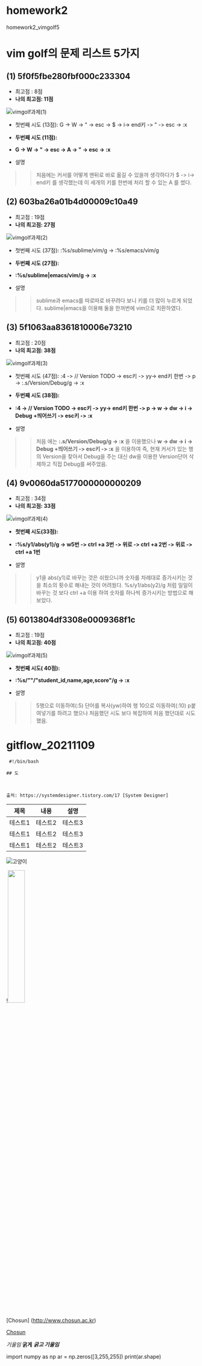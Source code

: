 # homework2
homework2_vimgolf5

# vim golf의 문제 리스트 5가지
## (1)  5f0f5fbe280fbf000c233304

* 최고점 : 8점
* **나의 최고점: 11점**


![vimgolf과제(1)](https://user-images.githubusercontent.com/94296757/144639918-2abcafa8-332c-47de-a311-89e63c9e4db9.gif)

* 첫번째 시도 (13점): G -> W -> " -> esc -> $ -> i-> end키 -> " -> esc -> :x 
* **두번째 시도 (11점):**
* **G -> W -> " -> esc -> A -> " -> esc -> :x**

* 설명 
>>처음에는 커서를 어떻게 맨뒤로 바로 옮길 수 있을까 생각하다가 $ -> i-> end키 를 생각했는데
이 세개의 키를 한번에 처리 할 수 있는 A 를 썼다.


## (2) 603ba26a01b4d00009c10a49

* 최고점 : 19점
* **나의 최고점: 27점**

![vimgolf과제(2)](https://user-images.githubusercontent.com/94296757/144640078-56d2b540-3d1a-4b50-9310-e7c1cc9265be.gif)


* 첫번째 시도 (37점): :%s/sublime/vim/g -> :%s/emacs/vim/g
* **두번째 시도 (27점):**
* **:%s/sublime\|emacs/vim/g -> :x**

* 설명 
>> sublime과 emacs를 따로따로 바꾸려다 보니 키를 더 많이 누르게 되었다.
>> sublime\|emacs을 이용해 둘을 한꺼번에 vim으로 치환하였다.

## (3)  5f1063aa8361810006e73210

* 최고점 : 20점
* **나의 최고점: 38점**

![vimgolf과제(3)](https://user-images.githubusercontent.com/94296757/144640127-e0e7f35f-5989-47f1-a4b3-12b9894dabff.gif)


* 첫번째 시도 (47점): :4 -> // Version TODO -> esc키 -> yy-> end키 한번 -> p -> :.s/Version/Debug/g -> :x
* **두번째 시도 (38점):**
* **:4 -> // Version TODO -> esc키 -> yy-> end키 한번 -> p -> w -> dw -> i -> Debug +띄어쓰기 -> esc키 -> :x**

* 설명 
>>처음 에는 **:.s/Version/Debug/g -> :x** 을 이용했으나  **w -> dw -> i -> Debug +띄어쓰기 -> esc키 -> :x** 을 이용하여
>>즉, 현재 커서가 있는 행의 Version을 찾아서 Debug을 주는 대신
>> dw을 이용한 Version단어 삭제하고 직접 Debug를 써주었음.

## (4) 9v0060da5177000000000209

* 최고점 : 34점
* **나의 최고점: 33점**

![vimgolf과제(4)](https://user-images.githubusercontent.com/94296757/144640170-b44183e3-92e7-4dfd-af70-eb0a25fb77d1.gif)


* **첫번째 시도(33점):**
* **:%s/y1/abs(y1)/g -> w5번 -> ctrl +a  3번 -> 위로 -> ctrl +a  2번 -> 위로 -> ctrl +a  1번**

* 설명 
>> y1을 abs(y1)로 바꾸는 것은 쉬웠으니까
>> 숫자를 차례대로 증가시키는 것을 최소의 횟수로 해내는 것이 어려웠다.
>> %s/y1/abs(y2)/g 처럼 일일이 바꾸는 것 보다 ctrl +a 이용 하여 숫자를 하나씩 증가시키는 방법으로 해보았다.


## (5)  6013804df3308e0009368f1c

* 최고점 : 19점
* **나의 최고점: 40점**

![vimgolf과제(5)](https://user-images.githubusercontent.com/94296757/144640243-ca157552-2522-4c55-890d-a82620f9dea3.gif)


* **첫번째 시도( 40점):**
* **:%s/""/"student_id,name,age,score"/g -> :x**

* 설명 
>> 5행으로 이동하여(:5) 단어를 복사(yw)하여 행 10으로 이동하여(:10) p붙여넣기를 하려고 했으나
>> 처음했던 시도 보다 복잡하여 처음 했던대로 시도했음.
###

# gitflow_20211109


```
 #!/bin/bash

## 도



출처: https://systemdesigner.tistory.com/17 [System Designer]
```

|제목|내용|설명|
|-----|---|---|
|테스트1|테스트2|테스트3|
|테스트1|테스트2|테스트3|
|테스트1|테스트2|테스트3|



![고양이](https://user-images.githubusercontent.com/94296757/142394490-4152f9c0-8d93-48b1-b79d-ec05a55b92f6.jpg)

!<img src="https://user-images.githubusercontent.com/94296757/142394490-4152f9c0-8d93-48b1-b79d-ec05a55b92f6.jpg" width="30%" height = "30%">



[Chosun] (http://www.chosun.ac.kr)

[Chosun](http://www.chosun.ac.kr "Chosun University")


*기울임*
**굵게**
***굵고 기울임***



import numpy as np
ar = np.zeros([3,255,255])
print(ar.shape)

```


 
 


